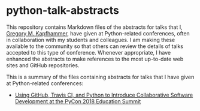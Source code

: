 # python-talk-abstracts

This repository contains Markdown files of the abstracts for talks that I,
[Gregory M. Kapfhammer](https://www.gregorykapfhammer.com/), have given at
Python-related conferences, often in collaboration with my students and
colleagues. I am making these available to the community so that others can
review the details of talks accepted to this type of conference. Whenever
appropriate, I have enhanced the abstracts to make references to the most
up-to-date web sites and GitHub repositories.

This is a summary of the files containing abstracts for talks that I have given
at Python-related conferences:

- [Using GitHub, Travis CI, and Python to Introduce Collaborative Software
  Development at the PyCon 2018 Education
  Summit](pycon_2018_collaborative_software.md)
